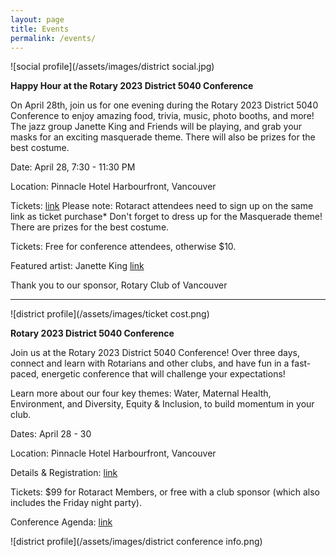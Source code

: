 ```yaml
---
layout: page
title: Events
permalink: /events/
---
```


![social profile](/assets/images/district social.jpg)

**Happy Hour at the Rotary 2023 District 5040 Conference**

On April 28th, join us for one evening during the Rotary 2023 District 5040 Conference to enjoy amazing food, trivia, music, photo booths, and more! The jazz group Janette King and Friends will be playing, and grab your masks for an exciting masquerade theme. There will also be prizes for the best costume.

Date: April 28, 7:30 - 11:30 PM

Location: Pinnacle Hotel Harbourfront, Vancouver

Tickets:
[link](https://www.eventbrite.ca/e/district-5040-masquerade-party-tickets-575080690827)
Please note: Rotaract attendees need to sign up on the same link as ticket purchase*
Don't forget to dress up for the Masquerade theme! There are prizes for the best costume.

Tickets: Free for conference attendees, otherwise $10.

Featured artist: Janette King [link](https://janetteking.bandcamp.com/)

Thank you to our sponsor, Rotary Club of Vancouver

-------------------------------

![district profile](/assets/images/ticket cost.png) 

**Rotary 2023 District 5040 Conference**

Join us at the Rotary 2023 District 5040 Conference! Over three days, connect and learn with Rotarians and other clubs, and have fun in a fast-paced, energetic conference that will challenge your expectations!

Learn more about our four key themes: Water, Maternal Health, Environment, and Diversity, Equity & Inclusion, to build momentum in your club.

Dates: April 28 - 30

Location: Pinnacle Hotel Harbourfront, Vancouver

Details & Registration: [link](https://rotary5040.org/page/2023-district-conference)

Tickets: $99 for Rotaract Members, or free with a club sponsor (which also includes the Friday night party).

Conference Agenda: [link](https://clubrunner.blob.core.windows.net/00000050003/en-ca/files/page/2023-district-conference/click-here-download-the-2023-rotary-district/5040_DistConf_AgendaDRAFT_18Feb23.docx.pdf) 

![district profile](/assets/images/district conference info.png)
